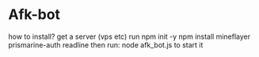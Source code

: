 # Afk-bot
how to install?
get a server (vps etc)
run
npm init -y
npm install mineflayer prismarine-auth readline
then run: node afk_bot.js to start it
